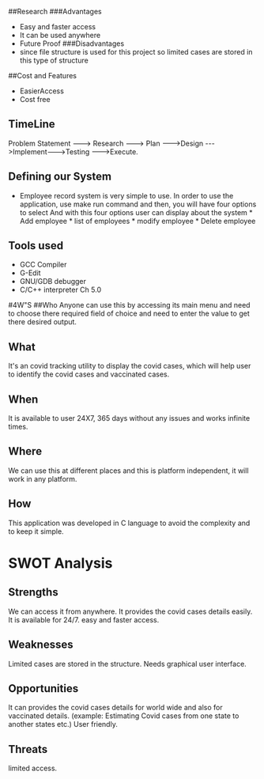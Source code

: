 ##Research
###Advantages
  * Easy and faster access
  * It can be used anywhere
  * Future Proof
###Disadvantages
  * since file structure is used for this project so limited cases are stored in this type of structure
    
##Cost and Features
   * EasierAccess
   * Cost free
 
## TimeLine

Problem Statement ---> Research ---> Plan --->Design --->Implement--->Testing --->Execute.

## Defining our System

   * Employee record system is very simple to use. In order to use the application, use make run command and then, you will have four options to select And with this four options user can display about the system * Add employee * list of employees * modify employee * Delete employee

## Tools used
  * GCC Compiler
  * G-Edit
  * GNU/GDB debugger
  * C/C++ interpreter Ch 5.0

#4W"S
##Who
   Anyone can use this by accessing its main menu and need to choose there required field of choice and need to enter the value to get there desired output.
## What
   It's an covid tracking utility to display the covid cases, which will help user to identify the covid cases and vaccinated cases.
## When
   It is available to user 24X7, 365 days without any issues and works infinite times.
## Where 
   We can use this at different places and this is platform independent, it will work in any platform.
## How
   This application was developed in C language to avoid the complexity and to keep it simple.
# SWOT Analysis
## Strengths
   We can access it from anywhere.
   It provides the covid cases details easily.
   It is available for 24/7.
   easy and faster access.
## Weaknesses 
   Limited cases are stored in the structure.
   Needs graphical user interface.
## Opportunities
   It can provides the covid cases details for world wide and also for vaccinated details. (example: Estimating Covid cases from one state to another states etc.)
   User friendly.
## Threats
   limited access.
